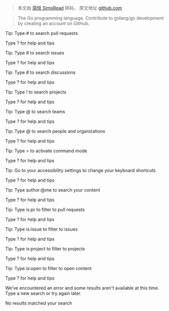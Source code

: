 > 本文由 [简悦 SimpRead](http://ksria.com/simpread/) 转码， 原文地址 [github.com](https://github.com/golang/go/wiki/CodeReviewComments)

> The Go programming language. Contribute to golang/go development by creating an account on GitHub.

Tip: Type # to search pull requests

Type ? for help and tips

Tip: Type # to search issues

Type ? for help and tips

Tip: Type # to search discussions

Type ? for help and tips

Tip: Type ! to search projects

Type ? for help and tips

Tip: Type @ to search teams

Type ? for help and tips

Tip: Type @ to search people and organizations

Type ? for help and tips

Tip: Type > to activate command mode

Type ? for help and tips

Tip: Go to your accessibility settings to change your keyboard shortcuts

Type ? for help and tips

Tip: Type author:@me to search your content

Type ? for help and tips

Tip: Type is:pr to filter to pull requests

Type ? for help and tips

Tip: Type is:issue to filter to issues

Type ? for help and tips

Tip: Type is:project to filter to projects

Type ? for help and tips

Tip: Type is:open to filter to open content

Type ? for help and tips

We’ve encountered an error and some results aren't available at this time. Type a new search or try again later.

No results matched your search